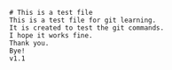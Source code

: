     # This is a test file
    This is a test file for git learning.
    It is created to test the git commands.
    I hope it works fine.
    Thank you.
    Bye!
    v1.1
    



